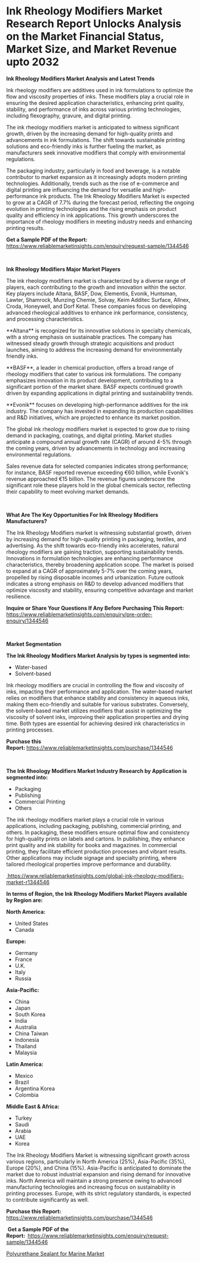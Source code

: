 <p><h1>Ink Rheology Modifiers Market Research Report Unlocks Analysis on the Market Financial Status, Market Size, and Market Revenue upto 2032</h1></p><p><strong>Ink Rheology Modifiers Market Analysis and Latest Trends</strong></p>
<p><p>Ink rheology modifiers are additives used in ink formulations to optimize the flow and viscosity properties of inks. These modifiers play a crucial role in ensuring the desired application characteristics, enhancing print quality, stability, and performance of inks across various printing technologies, including flexography, gravure, and digital printing. </p><p>The ink rheology modifiers market is anticipated to witness significant growth, driven by the increasing demand for high-quality prints and advancements in ink formulations. The shift towards sustainable printing solutions and eco-friendly inks is further fueling the market, as manufacturers seek innovative modifiers that comply with environmental regulations. </p><p>The packaging industry, particularly in food and beverage, is a notable contributor to market expansion as it increasingly adopts modern printing technologies. Additionally, trends such as the rise of e-commerce and digital printing are influencing the demand for versatile and high-performance ink products. The Ink Rheology Modifiers Market is expected to grow at a CAGR of 7.7% during the forecast period, reflecting the ongoing evolution in printing technologies and the rising emphasis on product quality and efficiency in ink applications. This growth underscores the importance of rheology modifiers in meeting industry needs and enhancing printing results.</p></p>
<p><strong>Get a Sample PDF of the Report:&nbsp;</strong> <a href="https://www.reliablemarketinsights.com/enquiry/request-sample/1344546?utm_campaign=3065&utm_medium=2&utm_source=Github&utm_content=ia&utm_term=24032025&utm_id=ink-rheology-modifiers">https://www.reliablemarketinsights.com/enquiry/request-sample/1344546</a></p>
<p>&nbsp;</p>
<p><strong>Ink Rheology Modifiers Major Market Players</strong></p>
<p><p>The ink rheology modifiers market is characterized by a diverse range of players, each contributing to the growth and innovation within the sector. Key players include Altana, BASF, Dow, Elementis, Evonik, Huntsman, Lawter, Shamrock, Munzing Chemie, Solvay, Keim Additec Surface, Allnex, Croda, Honeywell, and Dorf Ketal. These companies focus on developing advanced rheological additives to enhance ink performance, consistency, and processing characteristics.</p><p>**Altana** is recognized for its innovative solutions in specialty chemicals, with a strong emphasis on sustainable practices. The company has witnessed steady growth through strategic acquisitions and product launches, aiming to address the increasing demand for environmentally friendly inks.</p><p>**BASF**, a leader in chemical production, offers a broad range of rheology modifiers that cater to various ink formulations. The company emphasizes innovation in its product development, contributing to a significant portion of the market share. BASF expects continued growth driven by expanding applications in digital printing and sustainability trends.</p><p>**Evonik** focuses on developing high-performance additives for the ink industry. The company has invested in expanding its production capabilities and R&D initiatives, which are projected to enhance its market position. </p><p>The global ink rheology modifiers market is expected to grow due to rising demand in packaging, coatings, and digital printing. Market studies anticipate a compound annual growth rate (CAGR) of around 4-5% through the coming years, driven by advancements in technology and increasing environmental regulations. </p><p>Sales revenue data for selected companies indicates strong performance; for instance, BASF reported revenue exceeding €60 billion, while Evonik's revenue approached €15 billion. The revenue figures underscore the significant role these players hold in the global chemicals sector, reflecting their capability to meet evolving market demands.</p></p>
<p>&nbsp;</p>
<p><strong>What Are The Key Opportunities For Ink Rheology Modifiers Manufacturers?</strong></p>
<p><p>The Ink Rheology Modifiers market is witnessing substantial growth, driven by increasing demand for high-quality printing in packaging, textiles, and advertising. As the shift towards eco-friendly inks accelerates, natural rheology modifiers are gaining traction, supporting sustainability trends. Innovations in formulation technologies are enhancing performance characteristics, thereby broadening application scope. The market is poised to expand at a CAGR of approximately 5-7% over the coming years, propelled by rising disposable incomes and urbanization. Future outlook indicates a strong emphasis on R&D to develop advanced modifiers that optimize viscosity and stability, ensuring competitive advantage and market resilience.</p></p>
<p><strong>Inquire or Share Your Questions If Any Before Purchasing This Report:</strong> <a href="https://www.reliablemarketinsights.com/enquiry/pre-order-enquiry/1344546?utm_campaign=3065&utm_medium=2&utm_source=Github&utm_content=ia&utm_term=24032025&utm_id=ink-rheology-modifiers">https://www.reliablemarketinsights.com/enquiry/pre-order-enquiry/1344546</a></p>
<p>&nbsp;</p>
<p><strong>Market Segmentation</strong></p>
<p><strong>The Ink Rheology Modifiers Market Analysis by types is segmented into:</strong></p>
<p><ul><li>Water-based</li><li>Solvent-based</li></ul></p>
<p><p>Ink rheology modifiers are crucial in controlling the flow and viscosity of inks, impacting their performance and application. The water-based market relies on modifiers that enhance stability and consistency in aqueous inks, making them eco-friendly and suitable for various substrates. Conversely, the solvent-based market utilizes modifiers that assist in optimizing the viscosity of solvent inks, improving their application properties and drying time. Both types are essential for achieving desired ink characteristics in printing processes.</p></p>
<p><strong>Purchase this Report:&nbsp;</strong><a href="https://www.reliablemarketinsights.com/purchase/1344546?utm_campaign=3065&utm_medium=2&utm_source=Github&utm_content=ia&utm_term=24032025&utm_id=ink-rheology-modifiers">https://www.reliablemarketinsights.com/purchase/1344546</a></p>
<p>&nbsp;</p>
<p><strong>The Ink Rheology Modifiers Market Industry Research by Application is segmented into:</strong></p>
<p><ul><li>Packaging</li><li>Publishing</li><li>Commercial Printing</li><li>Others</li></ul></p>
<p><p>The ink rheology modifiers market plays a crucial role in various applications, including packaging, publishing, commercial printing, and others. In packaging, these modifiers ensure optimal flow and consistency for high-quality prints on labels and cartons. In publishing, they enhance print quality and ink stability for books and magazines. In commercial printing, they facilitate efficient production processes and vibrant results. Other applications may include signage and specialty printing, where tailored rheological properties improve performance and durability.</p></p>
<p><a href="https://www.reliablemarketinsights.com/global-ink-rheology-modifiers-market-r1344546?utm_campaign=3065&utm_medium=2&utm_source=Github&utm_content=ia&utm_term=24032025&utm_id=ink-rheology-modifiers">&nbsp;https://www.reliablemarketinsights.com/global-ink-rheology-modifiers-market-r1344546</a></p>
<p><strong>In terms of Region, the Ink Rheology Modifiers Market Players available by Region are:</strong></p>
<p>
    <p> <strong> North America: </strong>
        <ul>
            <li>United States</li>
            <li>Canada</li>
        </ul>
        </p> 
    <p> <strong> Europe: </strong>
        <ul>
            <li>Germany</li>
            <li>France</li>
            <li>U.K.</li>
            <li>Italy</li>
            <li>Russia</li>
        </ul>
        </p> 
    <p> <strong> Asia-Pacific: </strong>
        <ul>
            <li>China</li>
            <li>Japan</li>
            <li>South Korea</li>
            <li>India</li>
            <li>Australia</li>
            <li>China Taiwan</li>
            <li>Indonesia</li>
            <li>Thailand</li>
            <li>Malaysia</li>
        </ul>
        </p> 
    <p> <strong> Latin America: </strong>
        <ul>
            <li>Mexico</li>
            <li>Brazil</li>
            <li>Argentina Korea</li>
            <li>Colombia</li>
        </ul>
        </p> 
    <p> <strong> Middle East & Africa: </strong>
        <ul>
            <li>Turkey</li>
            <li>Saudi</li>
            <li>Arabia</li>
            <li>UAE</li>
            <li>Korea</li>
        </ul>
    </p>
    </p>
<p><p>The Ink Rheology Modifiers Market is witnessing significant growth across various regions, particularly in North America (25%), Asia-Pacific (35%), Europe (20%), and China (15%). Asia-Pacific is anticipated to dominate the market due to robust industrial expansion and rising demand for innovative inks. North America will maintain a strong presence owing to advanced manufacturing technologies and increasing focus on sustainability in printing processes. Europe, with its strict regulatory standards, is expected to contribute significantly as well.</p></p>
<p><strong>Purchase this Report: </strong><a href="https://www.reliablemarketinsights.com/purchase/1344546?utm_campaign=3065&utm_medium=2&utm_source=Github&utm_content=ia&utm_term=24032025&utm_id=ink-rheology-modifiers">https://www.reliablemarketinsights.com/purchase/1344546</a></p>
<p>&nbsp;<strong>Get a Sample PDF of the Report:&nbsp;&nbsp;</strong><a href="https://www.reliablemarketinsights.com/enquiry/request-sample/1344546?utm_campaign=3065&utm_medium=2&utm_source=Github&utm_content=ia&utm_term=24032025&utm_id=ink-rheology-modifiers">https://www.reliablemarketinsights.com/enquiry/request-sample/1344546</a></p>
<p><strong></strong></p>
<p><p><a href="https://github.com/ccreola81/Market-Research-Report-List-1/blob/main/polyurethane-sealant-for-marine-market.md?utm_campaign=3065&utm_medium=2&utm_source=Github&utm_content=ia&utm_term=24032025&utm_id=ink-rheology-modifiers">Polyurethane Sealant for Marine Market</a></p></p>